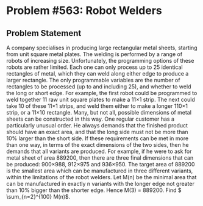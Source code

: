 # Problem #563: Robot Welders 

## Problem Statement 

A company specialises in producing large rectangular metal sheets, starting from unit square metal plates.  The welding is performed by a range of robots of increasing size.  Unfortunately, the programming options of these robots are rather limited.  Each one can only process up to 25 identical rectangles of metal, which they can weld along either edge to produce a larger rectangle.  The only programmable variables are the number of rectangles to be processed (up to and including 25), and whether to weld the long or short edge.
For example, the first robot could be programmed to weld together 11 raw unit square plates to make a 11×1 strip.  The next could take 10 of these 11×1 strips, and weld them either to make a longer 110×1 strip, or a 11×10 rectangle.  Many, but not all, possible dimensions of  metal sheets can be constructed in this way.
One regular customer has a particularly unusual order.  He always demands that the finished product should have an exact area, and that the long side must not be more than 10% larger than the short side.  If these requirements can be met in more than one way, in terms of the exact dimensions of the two sides, then he demands that all variants are produced.  For example, if he were to ask for metal sheet of area 889200, then there are three final dimensions that can be produced: 900×988, 912×975 and 936×950.  The target area of 889200 is the smallest area which can be manufactured in three different variants, within the limitations of the robot welders.
Let M(n) be the minimal area that can be manufactured in exactly n variants with the longer edge not greater than 10% bigger than the shorter edge.  Hence M(3) = 889200.
Find $ \sum_{n=2}^{100} M(n)$.
